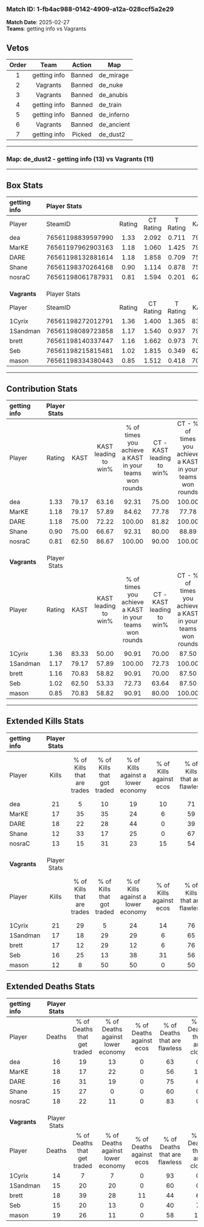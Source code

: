 ### Match ID: 1-fb4ac988-0142-4909-a12a-028ccf5a2e29  
**Match Date**: 2025-02-27  
**Teams**: getting info vs Vagrants  

## Vetos  

| Order | Team | Action | Map |
| :---: | :--: | :----: | --- |
| 1 | getting info | Banned | de_mirage |
| 2 | Vagrants | Banned | de_nuke |
| 3 | Vagrants | Banned | de_anubis |
| 4 | getting info | Banned | de_train |
| 5 | getting info | Banned | de_inferno |
| 6 | Vagrants | Banned | de_ancient |
| 7 | getting info | Picked | de_dust2 |

---  

### **Map**: de_dust2 - getting info (13) vs Vagrants (11)  
---  

## Box Stats  

| **getting info** | Player Stats      |        |           |          |       |      |       |         |        |      |     |
| :- | :- | :-: | :-: | :-: | :-: | :-: | :-: | :-: | :-: | :-: | :-: |
| Player           | SteamID           | Rating | CT Rating | T Rating | KAST  | ADR  | Kills | Assists | Deaths | K/D  | HS% |
| dea              | 76561198839597990 |  1.33  |   2.092   |  0.711   | 79.17 | 89.4 |  21   |    2    |   16   | 1.31 | 38  |
| MarKE            | 76561197962903163 |  1.18  |   1.060   |  1.425   | 79.17 | 93.3 |  17   |    6    |   18   | 0.94 | 35  |
| DARE             | 76561198132881614 |  1.18  |   1.858   |  0.709   | 75.00 | 77.8 |  18   |    6    |   16   | 1.13 | 55  |
| Shane            | 76561198370264168 |  0.90  |   1.114   |  0.878   | 75.00 | 51.9 |  12   |    6    |   15   | 0.80 | 75  |
| nosraC           | 76561198061787931 |  0.81  |   1.594   |  0.201   | 62.50 | 61.4 |  13   |    6    |   18   | 0.72 | 53  |
|                  |                   |        |           |          |       |      |       |         |        |      |     |
|                  |                   |        |           |          |       |      |       |         |        |      |     |
|                  |                   |        |           |          |       |      |       |         |        |      |     |
| **Vagrants**     | Player Stats      |        |           |          |       |      |       |         |        |      |     |
| Player           | SteamID           | Rating | CT Rating | T Rating | KAST  | ADR  | Kills | Assists | Deaths | K/D  | HS% |
| 1Cyrix           | 76561198272012791 |  1.36  |   1.400   |  1.365   | 83.33 | 70.0 |  21   |    5    |   14   | 1.50 | 33  |
| 1Sandman         | 76561198089723858 |  1.17  |   1.540   |  0.937   | 79.17 | 72.7 |  17   |    5    |   15   | 1.13 | 47  |
| brett            | 76561198140337447 |  1.16  |   1.662   |  0.973   | 70.83 | 99.0 |  17   |   13    |   18   | 0.94 | 76  |
| Seb              | 76561198215815481 |  1.02  |   1.815   |  0.349   | 62.50 | 71.9 |  16   |    6    |   15   | 1.07 | 31  |
| mason            | 76561198334380443 |  0.85  |   1.512   |  0.418   | 70.83 | 74.1 |  12   |    6    |   19   | 0.63 | 58  |
---  

## Contribution Stats  

| **getting info** | Player Stats |       |                      |                                                        |                           |                                                             |                          |                                                            |
| :- | :-: | :-: | :-: | :-: | :-: | :-: | :-: | :-: |
| Player           |    Rating    | KAST  | KAST leading to win% | % of times you achieve a KAST in your teams won rounds | CT - KAST leading to win% | CT - % of times you achieve a KAST in your teams won rounds | T - KAST leading to win% | T - % of times you achieve a KAST in your teams won rounds |
| dea              |     1.33     | 79.17 |        63.16         |                         92.31                          |           75.00           |                           100.00                            |          42.86           |                           75.00                            |
| MarKE            |     1.18     | 79.17 |        57.89         |                         84.62                          |           77.78           |                            77.78                            |          40.00           |                           100.00                           |
| DARE             |     1.18     | 75.00 |        72.22         |                         100.00                         |           81.82           |                           100.00                            |          57.14           |                           100.00                           |
| Shane            |     0.90     | 75.00 |        66.67         |                         92.31                          |           80.00           |                            88.89                            |          50.00           |                           100.00                           |
| nosraC           |     0.81     | 62.50 |        86.67         |                         100.00                         |           90.00           |                           100.00                            |          80.00           |                           100.00                           |
|                  |              |       |                      |                                                        |                           |                                                             |                          |                                                            |
|                  |              |       |                      |                                                        |                           |                                                             |                          |                                                            |
|                  |              |       |                      |                                                        |                           |                                                             |                          |                                                            |
| **Vagrants**     | Player Stats |       |                      |                                                        |                           |                                                             |                          |                                                            |
| Player           |    Rating    | KAST  | KAST leading to win% | % of times you achieve a KAST in your teams won rounds | CT - KAST leading to win% | CT - % of times you achieve a KAST in your teams won rounds | T - KAST leading to win% | T - % of times you achieve a KAST in your teams won rounds |
| 1Cyrix           |     1.36     | 83.33 |        50.00         |                         90.91                          |           70.00           |                            87.50                            |          30.00           |                           100.00                           |
| 1Sandman         |     1.17     | 79.17 |        57.89         |                         100.00                         |           72.73           |                           100.00                            |          37.50           |                           100.00                           |
| brett            |     1.16     | 70.83 |        58.82         |                         90.91                          |           70.00           |                            87.50                            |          42.86           |                           100.00                           |
| Seb              |     1.02     | 62.50 |        53.33         |                         72.73                          |           63.64           |                            87.50                            |          25.00           |                           33.33                            |
| mason            |     0.85     | 70.83 |        58.82         |                         90.91                          |           80.00           |                           100.00                            |          28.57           |                           66.67                            |
---  

## Extended Kills Stats  

| **getting info** | Player Stats |                            |                            |                                    |                         |                              |                                 |                                       |                    |           |
| :- | :-: | :-: | :-: | :-: | :-: | :-: | :-: | :-: | :-: | :-: |
| Player           |    Kills     | % of Kills that are trades | % of Kills that got traded | % of Kills against a lower economy | % of Kills against ecos | % of Kills that are flawless | % of Kills that are close duels | % of Kills that are assisted by flash | Pistol Round Kills | AWP Kills |
| dea              |      21      |             5              |             10             |                 19                 |           10            |              71              |                0                |                   5                   |         1          |    13     |
| MarKE            |      17      |             35             |             35             |                 24                 |            6            |              59              |                0                |                   0                   |         3          |     0     |
| DARE             |      18      |             22             |             28             |                 44                 |            0            |              39              |                6                |                   0                   |         0          |     0     |
| Shane            |      12      |             33             |             17             |                 25                 |            0            |              67              |               17                |                   0                   |         1          |     0     |
| nosraC           |      13      |             15             |             31             |                 23                 |           15            |              54              |                8                |                   0                   |         0          |     1     |
|                  |              |                            |                            |                                    |                         |                              |                                 |                                       |                    |           |
|                  |              |                            |                            |                                    |                         |                              |                                 |                                       |                    |           |
|                  |              |                            |                            |                                    |                         |                              |                                 |                                       |                    |           |
| **Vagrants**     | Player Stats |                            |                            |                                    |                         |                              |                                 |                                       |                    |           |
| Player           |    Kills     | % of Kills that are trades | % of Kills that got traded | % of Kills against a lower economy | % of Kills against ecos | % of Kills that are flawless | % of Kills that are close duels | % of Kills that are assisted by flash | Pistol Round Kills | AWP Kills |
| 1Cyrix           |      21      |             29             |             5              |                 24                 |           14            |              76              |                0                |                  10                   |         3          |     6     |
| 1Sandman         |      17      |             18             |             29             |                 29                 |            6            |              65              |                6                |                   0                   |         0          |     1     |
| brett            |      17      |             12             |             29             |                 12                 |            6            |              76              |                0                |                   6                   |         5          |     0     |
| Seb              |      16      |             25             |             13             |                 38                 |           31            |              56              |                6                |                   6                   |         0          |     0     |
| mason            |      12      |             8              |             50             |                 50                 |            0            |              50              |                8                |                   8                   |         2          |     0     |
## Extended Deaths Stats  

| **getting info** | Player Stats |                             |                                   |                          |                               |                            |                           |               |
| :- | :-: | :-: | :-: | :-: | :-: | :-: | :-: | :-: |
| Player           |    Deaths    | % of Deaths that get traded | % of Deaths against lower economy | % of Deaths against ecos | % of Deaths that are flawless | % of Deaths that are close | % of Deaths while blinded | Deaths to AWP |
| dea              |      16      |             19              |                13                 |            0             |              63               |             0              |             0             |       3       |
| MarKE            |      18      |             17              |                22                 |            0             |              56               |             11             |             6             |       2       |
| DARE             |      16      |             31              |                19                 |            0             |              75               |             6              |             0             |       2       |
| Shane            |      15      |             27              |                 0                 |            0             |              60               |             0              |             7             |       0       |
| nosraC           |      18      |             22              |                11                 |            0             |              83               |             0              |            17             |       0       |
|                  |              |                             |                                   |                          |                               |                            |                           |               |
|                  |              |                             |                                   |                          |                               |                            |                           |               |
|                  |              |                             |                                   |                          |                               |                            |                           |               |
| **Vagrants**     | Player Stats |                             |                                   |                          |                               |                            |                           |               |
| Player           |    Deaths    | % of Deaths that get traded | % of Deaths against lower economy | % of Deaths against ecos | % of Deaths that are flawless | % of Deaths that are close | % of Deaths while blinded | Deaths to AWP |
| 1Cyrix           |      14      |              7              |                 7                 |            0             |              93               |             0              |             0             |       2       |
| 1Sandman         |      15      |             20              |                20                 |            0             |              60               |             0              |             0             |       5       |
| brett            |      18      |             39              |                28                 |            11            |              44               |             6              |             6             |       2       |
| Seb              |      15      |             20              |                13                 |            0             |              40               |             7              |             0             |       2       |
| mason            |      19      |             26              |                11                 |            0             |              58               |             11             |             0             |       3       |
